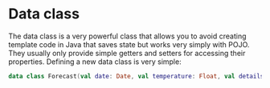 # Data class

The data class is a very powerful class that allows you to avoid creating template code in Java that saves state but works very simply with POJO. They usually only provide simple getters and setters for accessing their properties. Defining a new data class is very simple:

```kotlin
data class Forecast(val date: Date, val temperature: Float, val details: String)
```
